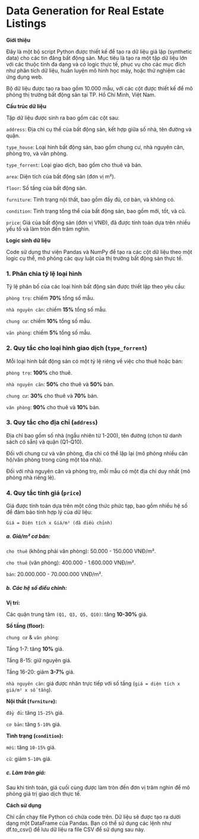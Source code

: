 # Data Generation for Real Estate Listings

**Giới thiệu**

Đây là một bộ script Python được thiết kế để tạo ra dữ liệu giả lập (synthetic data) cho các tin đăng bất động sản. Mục tiêu là tạo ra một tập dữ liệu lớn với các thuộc tính đa dạng và có logic thực tế, phục vụ cho các mục đích như phân tích dữ liệu, huấn luyện mô hình học máy, hoặc thử nghiệm các ứng dụng web.

Bộ dữ liệu được tạo ra bao gồm 10.000 mẫu, với các cột được thiết kế để mô phỏng thị trường bất động sản tại TP. Hồ Chí Minh, Việt Nam.

**Cấu trúc dữ liệu**

Tập dữ liệu được sinh ra bao gồm các cột sau:

`address`: Địa chỉ cụ thể của bất động sản, kết hợp giữa số nhà, tên đường và quận.

`type_house`: Loại hình bất động sản, bao gồm chung cư, nhà nguyên căn, phòng trọ, và văn phòng.

`type_forrent`: Loại giao dịch, bao gồm cho thuê và bán.

`area`: Diện tích của bất động sản (đơn vị m²).

`floor`: Số tầng của bất động sản.

`furniture`: Tình trạng nội thất, bao gồm đầy đủ, cơ bản, và không có.

`condition`: Tình trạng tổng thể của bất động sản, bao gồm mới, tốt, và cũ.

`price`: Giá của bất động sản (đơn vị VNĐ), đã được tính toán dựa trên nhiều yếu tố và làm tròn đến trăm nghìn.

**Logic sinh dữ liệu**

Code sử dụng thư viện Pandas và NumPy để tạo ra các cột dữ liệu theo một logic cụ thể, mô phỏng các quy luật của thị trường bất động sản thực tế.

### 1. Phân chia tỷ lệ loại hình

Tỷ lệ phân bố của các loại hình bất động sản được thiết lập theo yêu cầu:

`phòng trọ`: chiếm **70%** tổng số mẫu.

`nhà nguyên căn`: chiếm **15%** tổng số mẫu.

`chung cư`: chiếm **10%** tổng số mẫu.

`văn phòng`: chiếm **5%** tổng số mẫu.

### 2. Quy tắc cho loại hình giao dịch (`type_forrent`)

Mỗi loại hình bất động sản có một tỷ lệ riêng về việc cho thuê hoặc bán:

`phòng trọ`: **100%** cho thuê.

`nhà nguyên căn`: **50%** cho thuê và **50%** bán.

`chung cư`: **30%** cho thuê và **70%** bán.

`văn phòng`: **90%** cho thuê và **10%** bán.

### 3. Quy tắc cho địa chỉ (`address`)

Địa chỉ bao gồm số nhà (ngẫu nhiên từ 1-200), tên đường (chọn từ danh sách có sẵn) và quận (Q1-Q10).

Đối với chung cư và văn phòng, địa chỉ có thể lặp lại (mô phỏng nhiều căn hộ/văn phòng trong cùng một tòa nhà).

Đối với nhà nguyên căn và phòng trọ, mỗi mẫu có một địa chỉ duy nhất (mô phỏng nhà riêng lẻ).

### 4. Quy tắc tính giá (`price`)

Giá được tính toán dựa trên một công thức phức tạp, bao gồm nhiều hệ số để đảm bảo tính hợp lý của dữ liệu:

`Giá = Diện tích x Giá/m² (đã điều chỉnh)`

##### a. Giá/m² cơ bản:

`cho thuê` (không phải văn phòng): 50.000 - 150.000 VNĐ/m².

`cho thuê` (văn phòng): 400.000 - 1.600.000 VNĐ/m².

`bán`: 20.000.000 - 70.000.000 VNĐ/m².

##### b. Các hệ số điều chỉnh:

**Vị trí:**

Các quận trung tâm `(Q1, Q3, Q5, Q10)`: tăng **10-30%** giá.

**Số tầng (floor):**

`chung cư` & `văn phòng`:

Tầng 1-7: tăng **10%** giá.

Tầng 8-15: giữ nguyên giá.

Tầng 16-20: giảm **3-7%** giá.

`nhà nguyên căn`: giá được nhân trực tiếp với số tầng (`giá = diện tích x giá/m² x số tầng`).

**Nội thất (`furniture`):**

`đầy đủ`: tăng `15-25%` giá.

`cơ bản`: tăng `5-10%` giá.

**Tình trạng (`condition`):**

`mới`: tăng `10-15%` giá.

`cũ`: giảm `5-10%` giá.

##### c. Làm tròn giá:

Sau khi tính toán, giá cuối cùng được làm tròn đến đơn vị trăm nghìn để mô phỏng giá trị giao dịch thực tế.

**Cách sử dụng**

Chỉ cần chạy file Python có chứa code trên. Dữ liệu sẽ được tạo ra dưới dạng một DataFrame của Pandas. Bạn có thể sử dụng các lệnh như df.to_csv() để lưu dữ liệu ra file CSV để sử dụng sau này.